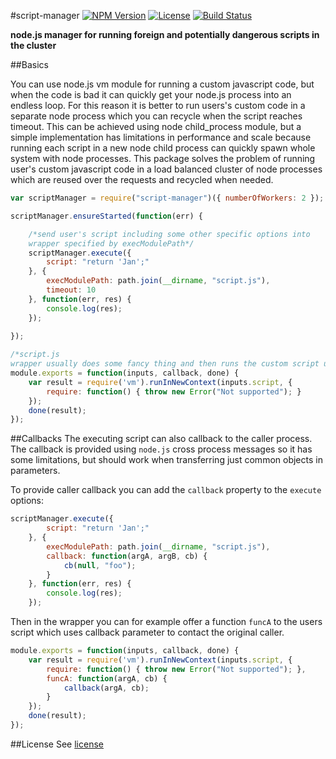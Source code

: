 #script-manager
[![NPM Version](http://img.shields.io/npm/v/script-manager.svg?style=flat-square)](https://npmjs.com/package/script-manager)
[![License](http://img.shields.io/npm/l/script-manager.svg?style=flat-square)](http://opensource.org/licenses/MIT)
[![Build Status](https://travis-ci.org/pofider/node-script-manager.png?branch=master)](https://travis-ci.org/pofider/node-script-manager)

**node.js manager for running foreign and potentially dangerous scripts in the cluster**


##Basics

You can use node.js vm module for running a custom javascript code, but when the code is bad it can quickly get your node.js process into an endless loop. For this reason it is better to run users's custom code in a separate node process which you can recycle when the script reaches timeout. This can be achieved using node child_process module, but a simple implementation has limitations in performance and scale because running each script in a new node child process can quickly spawn whole system with node processes. This package solves the problem of running user's custom javascript code in a load balanced cluster of node processes which are reused over the requests and recycled when needed.

```js
var scriptManager = require("script-manager")({ numberOfWorkers: 2 });

scriptManager.ensureStarted(function(err) {

	/*send user's script including some other specific options into
	wrapper specified by execModulePath*/
	scriptManager.execute({	
		script: "return 'Jan';"
	}, { 
		execModulePath: path.join(__dirname, "script.js"),
	    timeout: 10
	}, function(err, res) {
		console.log(res);
	});
	
});
```

```js
/*script.js
wrapper usually does some fancy thing and then runs the custom script using node.js vm module*/
module.exports = function(inputs, callback, done) {
	var result = require('vm').runInNewContext(inputs.script, {
		require: function() { throw new Error("Not supported"); }
	});
	done(result);
});
```

##Callbacks
The executing script can also callback to the caller process. The callback is provided using `node.js` cross process messages so it has some limitations, but should work when transferring just common objects in parameters. 

To provide caller callback you can add the `callback` property to the `execute` options:

```js
scriptManager.execute({	
		script: "return 'Jan';"
	}, { 
		execModulePath: path.join(__dirname, "script.js"),
	    callback: function(argA, argB, cb) {
		    cb(null, "foo");
	    }
	}, function(err, res) {
		console.log(res);
	});
```

Then in the wrapper you can for example offer a function `funcA` to the users script which uses callback parameter to contact the original caller.

```js
module.exports = function(inputs, callback, done) {
	var result = require('vm').runInNewContext(inputs.script, {
		require: function() { throw new Error("Not supported"); },
		funcA: function(argA, cb) {
			callback(argA, cb);
		}
	});
	done(result);
});
```



##License
See [license](https://github.com/pofider/node-script-manager/blob/master/LICENSE)

